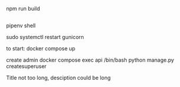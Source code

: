 npm run build

##
pipenv shell

sudo systemctl restart gunicorn


to start:
docker compose up

create admin
docker compose exec api /bin/bash
python manage.py createsuperuser


Title not too long, desciption could be long